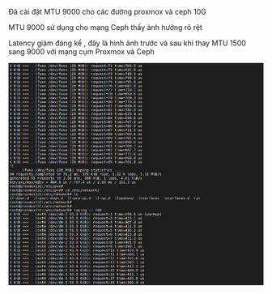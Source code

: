 Đã cài đặt MTU 9000 cho các đường proxmox và ceph 10G 

MTU 9000 sử dụng cho mạng Ceph thấy ảnh hưởng rõ rệt

Latency giảm đáng kể , đây là hình ảnh trước và sau khi thay MTU 1500 sang 9000 với mạng cụm Proxmox và Ceph

  <img src="proxmoxcephnexus3064images/Screenshot_45.png">




